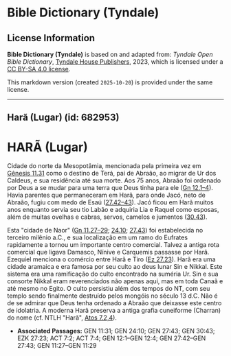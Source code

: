 # Bible Dictionary (Tyndale)

## License Information

**Bible Dictionary (Tyndale)** is based on and adapted from: _Tyndale Open Bible Dictionary_, [Tyndale House Publishers](https://tyndaleopenresources.com/), 2023, which is licensed under a [CC BY-SA 4.0 license](https://creativecommons.org/licenses/by-sa/4.0/legalcode.en).

This markdown version (created `2025-10-20`) is provided under the same license.



--------------------------------

## Harã (Lugar) (id: 682953)

HARÃ (Lugar)
============

Cidade do norte da Mesopotâmia, mencionada pela primeira vez em [Gênesis 11\.31](https://ref.ly/Gen11:31) como o destino de Terá, pai de Abraão, ao migrar de Ur dos Caldeus, e sua residência até sua morte. Aos 75 anos, Abraão foi ordenado por Deus a se mudar para uma terra que Deus tinha para ele ([Gn 12\.1–4](https://ref.ly/Gen12:1-Gen12:4)). Havia parentes que permaneceram em Harã, para onde Jacó, neto de Abraão, fugiu com medo de Esaú ([27\.42–43](https://ref.ly/Gen27:42-Gen27:43)). Jacó ficou em Harã muitos anos enquanto servia seu tio Labão e adquiria Lia e Raquel como esposas, além de muitas ovelhas e cabras, servos, camelos e jumentos ([30\.43](https://ref.ly/Gen30:43)).

Esta "cidade de Naor" ([Gn 11\.27–29](https://ref.ly/Gen11:27-Gen11:29); [24\.10](https://ref.ly/Gen24:10); [27\.43](https://ref.ly/Gen27:43)) foi estabelecida no terceiro milênio a.C., e sua localização em um ramo do Eufrates rapidamente a tornou um importante centro comercial. Talvez a antiga rota comercial que ligava Damasco, Nínive e Carquemis passasse por Harã. Ezequiel menciona o comércio entre Harã e Tiro ([Ez 27\.23](https://ref.ly/Ezek27:23)). Harã era uma cidade aramaica e era famosa por seu culto ao deus lunar Sin e Nikkal. Este sistema era uma ramificação do culto encontrado na suméria Ur. Sin e sua consorte Nikkal eram reverenciados não apenas aqui, mas em toda Canaã e até mesmo no Egito. O culto persistiu além dos tempos do NT, com seu templo sendo finalmente destruído pelos mongóis no século 13 d.C. Não é de se admirar que Deus tenha ordenado a Abraão que deixasse este centro de idolatria. A moderna Harã preserva a antiga grafia cuneiforme (Charran) do nome (cf. NTLH "Harã", [Atos 7\.2,4](https://ref.ly/Acts7:2,Acts7:4)).

* **Associated Passages:** GEN 11:31; GEN 24:10; GEN 27:43; GEN 30:43; EZK 27:23; ACT 7:2; ACT 7:4; GEN 12:1–GEN 12:4; GEN 27:42–GEN 27:43; GEN 11:27–GEN 11:29

